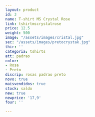 ```yaml
---
layout: product
id: 3
name: T-shirt MS Crystal Rose
link: tshirtmscrystalrose
price: 12.5
weight: 500
image: "/assets/images/cristal.jpg"
sec: "/assets/images/pretocrystak.jpg"
thir: ''
categoria: tshirts
att: padrao
color:
- Rosa
- Preto
discrip: rosas padrao preto
novo: true
maisvendidos: true
stock: saldo
new: true
newprice: '17,9'
four: ''

---
```

